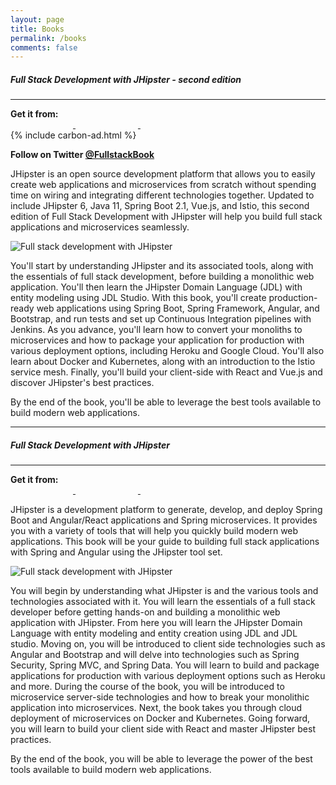 ```yaml
---
layout: page
title: Books
permalink: /books
comments: false
---
```


##### Full Stack Development with JHipster - second edition

---

<div class="d-flex justify-content-between mb-3">
    <div>
        <span><strong>Get it from:</strong></span><br>
        <a href="https://www.packtpub.com/web-development/full-stack-development-with-jhipster-second-edition" target="_blank" class="book-company-logo">
            <img width="100" class="lozad" data-src="{{ site.baseurl }}/assets/images/packt-publishing-vector-logo.svg"/>
        </a>
        <a href="https://smile.amazon.com/Full-Stack-Development-JHipster-microservices/dp/1838824987" target="_blank" class="book-company-logo">
            <img width="100" class="lozad" data-src="{{ site.baseurl }}/assets/images/Amazon_logo.svg"/>
        </a>
        <a href="https://learning.oreilly.com/library/view/full-stack-development/9781838824983/" target="_blank" class="book-company-logo">
            <img width="100" class="lozad" data-src="{{ site.baseurl }}/assets/images/Oreilly_safari_logo.png"/>
        </a>
    </div>
    <div class="ad-holder d-none d-md-block">
    {% include carbon-ad.html %}
    </div>
</div>

<!-- **Get 25% discount on E-books from Amazon and Packt using discount code "25JAVASILVER". Valid until 1st of July 2020** -->

**Follow on Twitter [@FullstackBook](https://twitter.com/FullstackBook)**

JHipster is an open source development platform that allows you to easily create web applications and microservices from scratch without spending time on wiring and integrating different technologies together. Updated to include JHipster 6, Java 11, Spring Boot 2.1, Vue.js, and Istio, this second edition of Full Stack Development with JHipster will help you build full stack applications and microservices seamlessly.

<div class="book-img">
    <img class="lozad" src="{{ site.baseurl }}/assets/images/placeholder.jpg" data-src="{{ site.baseurl }}/assets/images/jhbook-banner-v2.png" alt="Full stack development with JHipster"/>
</div>

You'll start by understanding JHipster and its associated tools, along with the essentials of full stack development, before building a monolithic web application. You'll then learn the JHipster Domain Language (JDL) with entity modeling using JDL Studio. With this book, you'll create production-ready web applications using Spring Boot, Spring Framework, Angular, and Bootstrap, and run tests and set up Continuous Integration pipelines with Jenkins. As you advance, you'll learn how to convert your monoliths to microservices and how to package your application for production with various deployment options, including Heroku and Google Cloud. You'll also learn about Docker and Kubernetes, along with an introduction to the Istio service mesh. Finally, you'll build your client-side with React and Vue.js and discover JHipster's best practices.

By the end of the book, you'll be able to leverage the best tools available to build modern web applications.

---

##### Full Stack Development with JHipster

---

<div>
    <span><strong>Get it from:</strong></span><br>
    <a href="https://www.packtpub.com/application-development/full-stack-development-jhipster" target="_blank" class="book-company-logo">
        <img width="100" class="lozad" data-src="{{ site.baseurl }}/assets/images/packt-publishing-vector-logo.svg"/>
    </a>
    <a href="https://www.amazon.com/Stack-Development-JHipster-Deepu-Sasidharan/dp/178847631X" target="_blank" class="book-company-logo">
        <img width="100" class="lozad" data-src="{{ site.baseurl }}/assets/images/Amazon_logo.svg"/>
    </a>
    <a href="https://www.safaribooksonline.com/library/view/full-stack-development/9781788476317/" target="_blank" class="book-company-logo">
        <img width="100" class="lozad" data-src="{{ site.baseurl }}/assets/images/Oreilly_safari_logo.png"/>
    </a>
</div>

JHipster is a development platform to generate, develop, and deploy Spring Boot and Angular/React applications and Spring microservices. It provides you with a variety of tools that will help you quickly build modern web applications. This book will be your guide to building full stack applications with Spring and Angular using the JHipster tool set.

<div class="book-img">
    <img class="lozad" src="{{ site.baseurl }}/assets/images/placeholder.jpg" data-src="{{ site.baseurl }}/assets/images/jhbook-banner.png" alt="Full stack development with JHipster"/>
</div>

You will begin by understanding what JHipster is and the various tools and technologies associated with it. You will learn the essentials of a full stack developer before getting hands-on and building a monolithic web application with JHipster. From here you will learn the JHipster Domain Language with entity modeling and entity creation using JDL and JDL studio. Moving on, you will be introduced to client side technologies such as Angular and Bootstrap and will delve into technologies such as Spring Security, Spring MVC, and Spring Data. You will learn to build and package applications for production with various deployment options such as Heroku and more. During the course of the book, you will be introduced to microservice server-side technologies and how to break your monolithic application into microservices. Next, the book takes you through cloud deployment of microservices on Docker and Kubernetes. Going forward, you will learn to build your client side with React and master JHipster best practices.

By the end of the book, you will be able to leverage the power of the best tools available to build modern web applications.
